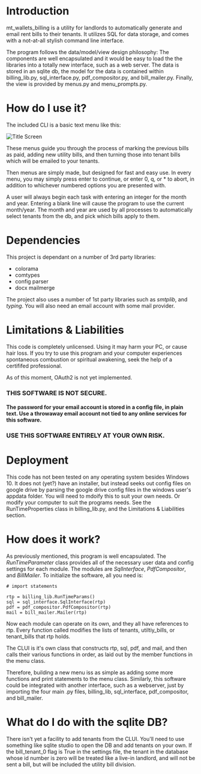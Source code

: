 # Introduction
mt_wallets_billing is a utility for landlords to automatically generate and email rent bills to their tenants. It utilizes SQL for data storage, and comes with a not-at-all stylish command line interface. 

The program follows the data/model/view design philosophy: The components are well encapsulated and it would be easy to load the the libraries into a totally new interface, such as a web server. The data is stored in an sqlite db, the model for the data is contained within billing_lib.py, sql_interface.py, pdf_compositor.py, and bill_mailer.py. Finally, the view is provided by menus.py and menu_prompts.py.  

# How do I use it?
The included CLI is a basic text menu like this:
 
 ![Title Screen](https://i.imgur.com/J4B3Q2s.png)

These menus guide you through the process of marking the previous bills as paid, adding new utility bills, and then turning those into tenant bills which will be emailed to your tenants.

Then menus are simply made, but designed for fast and easy use. In every menu, you may simply press enter to continue, or enter 0, q, or * to abort, in addition to whichever numbered options you are presented with.

A user will always begin each task with entering an integer for the month and year. Entering a blank line will cause the program to use the current month/year. The month and year are used by all processes to automatically select tenants from the db, and pick which bills apply to them.

# Dependencies
This project is dependant on a number of 3rd party libraries:
* colorama
* comtypes
* config parser
* docx mailmerge

The project also uses a number of 1st party libraries such as *smtplib*, and *typing*. You will also need an email account with some mail provider.

# Limitations & Liabilities
This code is completely unlicensed. Using it may harm your PC, or cause hair loss. If you try to use this program and your computer experiences spontaneous combustion or spiritual awakening, seek the help of a certififed professional.

As of this moment, OAuth2 is not yet implemented. 


### THIS SOFTWARE IS NOT SECURE.  
#### The password for your email account is stored in a config file, in plain text. Use a throwaway email account not tied to any online services for this software. 
### USE THIS SOFTWARE ENTIRELY AT YOUR OWN RISK.

# Deployment
This code has not been tested on any operating system besides Windows 10. It does not (yet?) have an installer, but instead seeks out config files on google drive by parsing the google drive config files in the windows user's appdata folder. You will need to mdoify this to suit your own needs. Or modify your computer to suit the programs needs. See the RunTimeProperties class in billing_lib.py, and the Limitations & Liabilities section.

# How does it work?
As previously mentioned, this program is well encapsulated. The *RunTimeParameter* class provides all of the necessary user data and config settings for each module. The modules are *SqlInterface*, *PdfCompositor*, and *BillMailer*.
To initialize the software, all you need is:
```
# import statements

rtp = billing_lib.RunTimeParams()
sql = sql_interface.SqlInterface(rtp)
pdf = pdf_compositor.PdfCompositor(rtp)
mail = bill_mailer.Mailer(rtp)
```

Now each module can operate on its own, and they all have references to rtp. Every function called modifies the lists of tenants, utiltiy_bills, or tenant_bills that rtp holds. 

The CLUI is it's own class that constructs rtp, sql, pdf, and mail, and then calls their various functions in order, as laid out by the member functions in the menu class.

Therefore, building a new menu iss as simple as adding some more functions and print statements to the menu class. Similarly, this software could be integrated with another interface, such as a webserver, just by importing the four main .py files, billing_lib, sql_interface, pdf_compositor, and bill_mailer.

# What do I do with the sqlite DB?
There isn't yet a facility to add tenants from the CLUI. You'll need to use something like sqlite studio to open the DB and add tenants on your own. If the bill_tenant_0 flag is True in the settings file, the tenant in the database whose id number is zero will be treated like a live-in landlord, and will not be sent a bill, but will be included the utility bill division.
